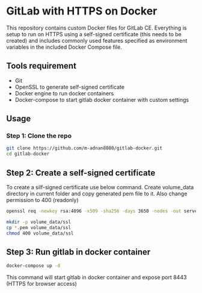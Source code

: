 # GitLab with HTTPS on Docker
This repository contains custom Docker files for GitLab CE. Everything is setup to run on HTTPS using a self-signed certificate (this needs to be created) and includes commonly used features specified as environment variables in the included Docker Compose file.

## Tools requirement
- Git
- OpenSSL to generate self-signed certificate
- Docker engine to run docker containers
- Docker-compose to start gitlab docker container with custom settings

## Usage
### Step 1: Clone the repo
```sh
git clone https://github.com/m-adnan8080/gitlab-docker.git
cd gitlab-docker
```
## Step 2: Create a self-signed certificate
To create a silf-signed certificate use below command. Create volume_data directory in current folder and copy generated pem file to it. Also change permission to 400 (readonly)
```sh
openssl req -newkey rsa:4096 -x509 -sha256 -days 3650 -nodes -out server-cert.pem -keyout server-key.pem -subj "/C=PK/ST=ISB/L=ISB/O=Home-DC/OU=IT Department/CN=gitlab.example.com"

mkdir -p volume_data/ssl
cp *.pem volume_data/ssl
chmod 400 volume_data/ssl
```
## Step 3: Run gitlab in docker container
```sh
docker-compose up -d
```
This command will start gitlab in docker container and expose port 8443 (HTTPS for browser access)
